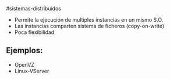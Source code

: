 #sistemas-distribuidos 

- Permite la ejecución de multiples instancias en un mismo S.O.
- Las instancias comparten sistema de ficheros (copy-on-write)
- Poca flexibilidad

## Ejemplos:

- OpenVZ
- Linux-VServer